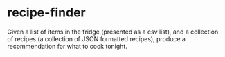recipe-finder
=============

Given a list of items in the fridge (presented as a csv list), and a collection of recipes (a collection of JSON formatted recipes), produce a recommendation for what to cook tonight.
